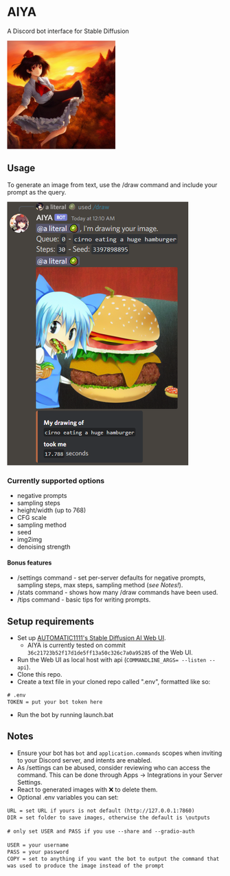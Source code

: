 # AIYA

A Discord bot interface for Stable Diffusion

<img src=https://raw.githubusercontent.com/Kilvoctu/kilvoctu.github.io/master/pics/preview.png  width=50% height=50%>

## Usage

To generate an image from text, use the /draw command and include your prompt as the query.

<img src=https://raw.githubusercontent.com/Kilvoctu/kilvoctu.github.io/master/pics/preview2.png>

### Currently supported options

- negative prompts
- sampling steps
- height/width (up to 768)
- CFG scale
- sampling method
- seed
- img2img
- denoising strength

#### Bonus features

- /settings command - set per-server defaults for negative prompts, sampling steps, max steps, sampling method (_see Notes!_).
- /stats command - shows how many /draw commands have been used.
- /tips command - basic tips for writing prompts.

## Setup requirements

- Set up [AUTOMATIC1111's Stable Diffusion AI Web UI](https://github.com/AUTOMATIC1111/stable-diffusion-webui).
  - AIYA is currently tested on commit `36c21723b52f17d1de5ff13a50c326c7a0a95285` of the Web UI.
- Run the Web UI as local host with api (`COMMANDLINE_ARGS= --listen --api`).
- Clone this repo.
- Create a text file in your cloned repo called ".env", formatted like so:

```dotenv
# .env
TOKEN = put your bot token here
```

- Run the bot by running launch.bat

## Notes

- Ensure your bot has `bot` and `application.commands` scopes when inviting to your Discord server, and intents are enabled.
- As /settings can be abused, consider reviewing who can access the command. This can be done through Apps -> Integrations in your Server Settings.
- React to generated images with ❌ to delete them.
- Optional .env variables you can set:

```dotenv
URL = set URL if yours is not default (http://127.0.0.1:7860)
DIR = set folder to save images, otherwise the default is \outputs

# only set USER and PASS if you use --share and --gradio-auth

USER = your username
PASS = your password
COPY = set to anything if you want the bot to output the command that was used to produce the image instead of the prompt
```
